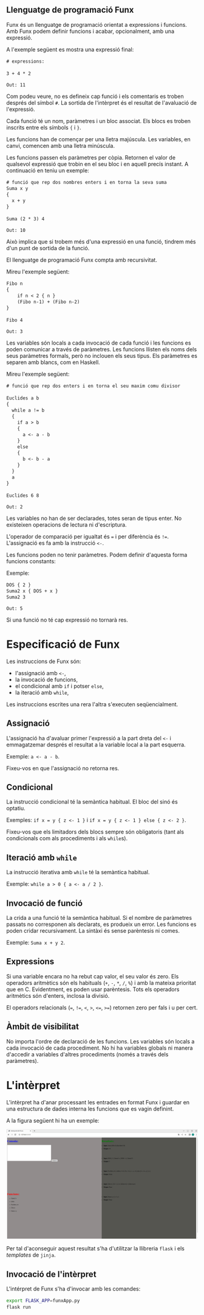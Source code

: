 ## Llenguatge de programació Funx

Funx és un llenguatge de programació orientat a expressions i funcions. Amb 
Funx podem definir funcions i acabar, opcionalment, amb una expressió.

A l'exemple següent es mostra una expressió final:

```
# expressions:

3 + 4 * 2
```

```
Out: 11
```

Com podeu veure, no es defineix cap funció i els comentaris es troben després
del símbol `#`. La sortida de l'intèrpret és el resultat de l'avaluació de 
l'expressió.

Cada funció té un nom, paràmetres i un bloc associat. Els blocs es troben 
inscrits entre els símbols `{` i `}`.

Les funcions han de començar per una lletra majúscula. Les variables, en canvi, 
comencen amb una lletra minúscula.

Les funcions passen els paràmetres per còpia. Retornen el valor de qualsevol 
expressió que trobin en el seu bloc i en aquell precís instant. A continuació 
en teniu un exemple:

```
# funció que rep dos nombres enters i en torna la seva suma
Suma x y
{
  x + y
}

Suma (2 * 3) 4 
```

```
Out: 10
```

Això implica que si trobem més d'una expressió en una funció, tindrem més d'un punt de 
sortida de la funció. 

El llenguatge de programació Funx compta amb 
recursivitat. 

Mireu l'exemple següent:

```
Fibo n
{
    if n < 2 { n }
    (Fibo n-1) + (Fibo n-2)
}

Fibo 4
```

```
Out: 3
```

Les variables són locals a cada invocació de cada funció i les funcions es 
poden comunicar a través de paràmetres. Les funcions llisten els noms dels seus
paràmetres formals, però no inclouen els seus tipus. Els paràmetres es separen
amb blancs, com en Haskell.

Mireu l'exemple següent:

```
# funció que rep dos enters i en torna el seu maxim comu divisor

Euclides a b
{
  while a != b
  {
    if a > b 
    {
      a <- a - b
    }
    else
    {
      b <- b - a
    }
  }
  a
}

Euclides 6 8
```

```
Out: 2
```

Les variables no han de ser declarades, totes seran de tipus enter. No 
existeixen operacions de lectura ni d'escriptura.

L'operador de comparació per igualtat és `=` i per diferència és `!=`. 
L'assignació es fa amb la instrucció `<-`.

Les funcions poden no tenir paràmetres. 
Podem definir d'aquesta forma funcions constants:

Exemple:
  
```
DOS { 2 }
Suma2 x { DOS + x }
Suma2 3
```

```
Out: 5
``` 

Si una funció no té cap expressió no tornarà res.

# Especificació de Funx

Les instruccions de Funx són:

- l'assignació amb `<-`,
- la invocació de funcions,
- el condicional amb `if` i potser `else`,
- la iteració amb `while`,

Les instruccions escrites una rera l'altra s'executen seqüencialment.

## Assignació

L'assignació ha d'avaluar primer l'expressió a la part dreta del `<-` i 
emmagatzemar després el resultat a la variable local a la part esquerra. 

Exemple: `a <- a - b`. 

Fixeu-vos en que l'assignació no retorna res. 

## Condicional

La instrucció condicional té la semàntica habitual. El bloc del sinó és optatiu.

Exemples: `if x = y { z <- 1 }` i `if x = y { z <- 1 } else { z <- 2 }`. 

Fixeu-vos que els limitadors dels blocs sempre són obligatoris (tant als 
condicionals com als procediments i als `while`s).

## Iteració amb `while`

La instrucció iterativa amb `while` té la semàntica habitual. 

Exemple: `while a > 0 { a <- a / 2 }`.

## Invocació de funció

La crida a una funció té la semàntica habitual.
Si el nombre de paràmetres passats no corresponen als declarats, es produeix un 
error. Les funcions es poden cridar recursivament. La sintàxi és sense parèntesis ni comes.

Exemple: `Suma x + y 2`.

## Expressions

Si una variable encara no ha rebut cap valor, el seu valor és zero. Els
operadors aritmètics són els habituals (`+`, `-`, `*`, `/`, `%`) i amb la
mateixa prioritat que en C. Evidentment, es poden usar parèntesis. Tots els
operadors aritmètics són d'enters, inclosa la divisió. 

El operadors relacionals (`=`, `!=`, `<`, `>`, `<=`, `>=`) retornen zero per fals i u per
cert.

## Àmbit de visibilitat

No importa l'ordre de declaració de les funcions. Les variables són locals a
cada invocació de cada procediment. No hi ha variables globals ni manera
d'accedir a variables d'altres procediments (només a través dels paràmetres).

# L'intèrpret

L'intèrpret ha d'anar processant les entrades en format Funx i guardar en una
estructura de dades interna les funcions que es vagin definint.

A la figura següent hi ha un exemple:

![exemple](interpret.png)

Per tal d'aconseguir aquest resultat s'ha d'utilitzar la llibreria `flask` i els
*templates* de `jinja`.

## Invocació de l'intèrpret


L'intérpret de Funx s'ha d'invocar amb les comandes:

```bash
export FLASK_APP=funxApp.py
flask run
```